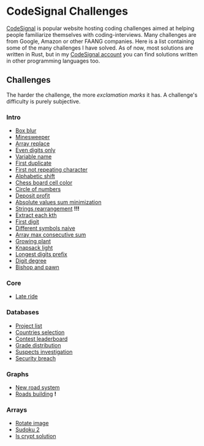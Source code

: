 # CodeSignal Challenges

[CodeSignal](https://codesignal.com/) is popular website hosting coding challenges aimed at helping people familiarize themselves with coding-interviews. Many challenges are from Google, Amazon or other FAANG companies. Here is a list containing some of the many challenges I have solved. As of now, most solutions are written in Rust, but in my [CodeSignal account](https://app.codesignal.com/profile/costas_v) you can find solutions written in other programming languages too.

## Challenges

The harder the challenge, the more *exclamation marks* it has. A challenge's difficulty is purely subjective.

### Intro

* [Box blur](./box_blur/box_blur.md)
* [Minesweeper](./minesweeper/minesweeper.md)
* [Array replace](./array_replace/array_replace.md)
* [Even digits only](./even_digits_only/even_digits_only.md)
* [Variable name](./variable_name/variable_name.md)
* [First duplicate](./first_duplicate/first_duplicate.md)
* [First not repeating character](./first_not_repeating_character/first_not_repeating_character.md)
* [Alphabetic shift](./alphabetic_shift/alphabetic_shift.md)
* [Chess board cell color](./chess_board_cell_color/chess_board_cell_color.md)
* [Circle of numbers](./circle_of_numbers/circle_of_numbers.md)
* [Deposit profit](./deposit_profit/deposit_profit.md)
* [Absolute values sum minimization](./absolute_values_sum_minimization/absolute_values_sum_minimization.md)
* [Strings rearrangement](./strings_rearrangement/strings_rearrangement.md) **!!!**
* [Extract each kth](./extract_each_kth/extract_each_kth.md)
* [First digit](./first_digit/first_digit.md)
* [Different symbols naive](./different_symbols_naive/different_symbols_naive.md)
* [Array max consecutive sum](./array_max_consecutive_sum/array_max_consecutive_sum.md)
* [Growing plant](./growing_plant/growing_plant.md)
* [Knapsack light](./knapsack_light/knapsack_light.md)
* [Longest digits prefix](./longest_digits_prefix/longest_digits_prefix.md)
* [Digit degree](./digit_degree/digit_degree.md)
* [Bishop and pawn](./bishop_and_pawn/bishop_and_pawn.md)

### Core

* [Late ride](./late_ride/late_ride.md)

### Databases

* [Project list](./project_list/project_list.md)
* [Countries selection](./countries_selection/countries_selection.md)
* [Contest leaderboard](./contest_leaderboard/contest_leaderboard.md)
* [Grade distribution](./grade_distribution/grade_distribution.md)
* [Suspects investigation](./suspects_investigations/suspects_investigations.md)
* [Security breach](./security_breach/security_breach.md)

### Graphs

* [New road system](./new_road_system/new_road_system.md)
* [Roads building](./roads_building/roads_building.md) **!**

### Arrays

* [Rotate image](./rotate_image/rotate_image.md)
* [Sudoku 2](./sudoku2/sudoku2.md)
* [Is crypt solution](./is_crypt_solution/is_crypt_solution.md)
